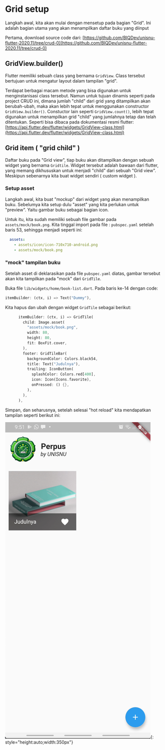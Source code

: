 # Grid setup
Langkah awal, kita akan mulai dengan mensetup pada bagian "Grid". Ini adalah bagian utama yang akan menampilkan daftar buku yang diinput

Pertama, download source code dari: [https://github.com/BIQDev/unisnu-flutter-2020.11/tree/crud-0](https://github.com/BIQDev/unisnu-flutter-2020.11/tree/crud-0)
## GridView.builder()
Flutter memiliki sebuah class yang bernama `GridView`. Class tersebut bertujuan untuk mengatur layout dalam tampilan "grid".

Terdapat berbagai macam metode yang bisa digunakan untuk menginstanisasi class tersebut. Namun untuk tujuan dinamis seperti pada project CRUD ini, dimana jumlah "child" dari grid yang ditampilkan akan berubah-ubah, maka akan lebih tepat untuk menggunakan constructor `GridView.builder()`. Constuctor lain seperti `GridView.count()`, lebih tepat digunakan untuk menampilkan grid "child" yang jumlahnya tetap dan telah ditentukan. Seperti bisa dibaca pada dokumentasi resmi flutter: [https://api.flutter.dev/flutter/widgets/GridView-class.html](https://api.flutter.dev/flutter/widgets/GridView-class.html)

## Grid item ( "grid child" )
Daftar buku pada "Grid view", tiap buku akan ditampilkan dengan sebuah widget yang bernama `Gridtile`. Widget tersebut adalah bawaan dari flutter, yang memang dikhususkan untuk menjadi "child" dari sebuah "Grid view". Meskipun sebenarnya kita buat widget sendiri ( custom widget ).

### Setup asset
Langkah awal, kita buat "mockup" dari widget yang akan menampilkan buku. Sebelumya kita setup dulu "asset" yang kita perlukan untuk "preview". Yaitu gambar buku sebagai bagian icon.

Untuk itu, kita sudah memiliki sebuah file gambar pada `assets/mock/book.png`. Kita tinggal import pada file : `pubspec.yaml` setelah baris 53, sehingga menjadi seperti ini:
```yaml linenums="52" hl_lines="3"
  assets:
    - assets/icon/icon-710x710-android.png
    - assets/mock/book.png
```


### "mock" tampilan buku
Setelah asset di deklarasikan pada file `pubspec.yaml` diatas, gambar tersebut akan kita tampilkan pada "mock" dari `GridTile`.

Buka file `lib/widgets/home/book-list.dart`. Pada baris ke-14 dengan code:

```dart linenums="14"
itemBuilder: (ctx, i) => Text("Dummy"),
```

Kita hapus dan ubah dengan widget `GridTile` sebagai berikut:

```dart linenums="14"
      itemBuilder: (ctx, i) => GridTile(
        child: Image.asset(
          "assets/mock/book.png",
          width: 80,
          height: 80,
          fit: BoxFit.cover,
        ),
        footer: GridTileBar(
          backgroundColor: Colors.black54,
          title: Text("Judulnya"),
          trailing: IconButton(
            splashColor: Colors.red[400],
            icon: Icon(Icons.favorite),
            onPressed: () {},
          ),
        ),
      ),
```

Simpan, dan seharusnya, setelah selesai "hot reload" kita mendapatkan tampilan seperti berikut ini:

![Grid item preview](../assets/images/crud/crud-1.2.png){: style="height:auto;width:350px"}
